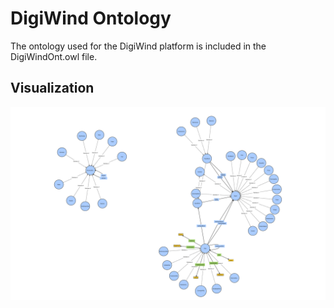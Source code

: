 # DigiWind Ontology

The ontology used for the DigiWind platform is included in the DigiWindOnt.owl file.

## Visualization

![ontology](DigiWindOnt.owl.svg)